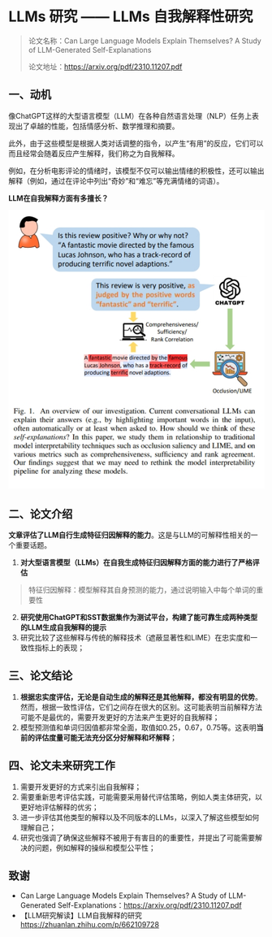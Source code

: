 # LLMs 研究 —— LLMs 自我解释性研究

> 论文名称：Can Large Language Models Explain Themselves? A Study of LLM-Generated Self-Explanations
>
> 论文地址：https://arxiv.org/pdf/2310.11207.pdf

## 一、动机

像ChatGPT这样的大型语言模型（LLM）在各种自然语言处理（NLP）任务上表现出了卓越的性能，包括情感分析、数学推理和摘要。

此外，由于这些模型是根据人类对话调整的指令，以产生“有用”的反应，它们可以而且经常会随着反应产生解释，我们称之为自我解释。

例如，在分析电影评论的情绪时，该模型不仅可以输出情绪的积极性，还可以输出解释（例如，通过在评论中列出“奇妙”和“难忘”等充满情绪的词语）。

**LLM在自我解释方面有多擅长？**

![](img/微信截图_20231027094429.png)

## 二、论文介绍

**文章评估了LLM自行生成特征归因解释的能力**。这是与LLM的可解释性相关的一个重要话题。

1. **对大型语言模型（LLMs）在自我生成特征归因解释方面的能力进行了严格评估**

> 特征归因解释：模型解释其自身预测的能力，通过说明输入中每个单词的重要性

2. **研究使用ChatGPT和SST数据集作为测试平台，构建了能可靠生成两种类型的LLM生成自我解释的提示**
3. 研究比较了这些解释与传统的解释技术（遮蔽显著性和LIME）在忠实度和一致性指标上的表现；

## 三、论文结论

1. **根据忠实度评估，无论是自动生成的解释还是其他解释，都没有明显的优势**。然而，根据一致性评估，它们之间存在很大的区别。这可能表明当前解释方法可能不是最优的，需要开发更好的方法来产生更好的自我解释；
2. 模型预测值和单词归因值都非常全面，取值如0.25，0.67，0.75等。这表明**当前的评估度量可能无法充分区分好解释和坏解释**；

## 四、论文未来研究工作

1. 需要开发更好的方式来引出自我解释；
2. 需要重新思考评估实践，可能需要采用替代评估策略，例如人类主体研究，以更好地评估解释的优劣；
3. 进一步评估其他类型的解释以及不同版本的LLMs，以深入了解这些模型如何理解自己；
4. 研究也强调了确保这些解释不被用于有害目的的重要性，并提出了可能需要解决的问题，例如解释的操纵和模型公平性；

## 致谢

- Can Large Language Models Explain Themselves? A Study of LLM-Generated Self-Explanations：https://arxiv.org/pdf/2310.11207.pdf
- 【LLM研究解读】LLM自我解释的研究  https://zhuanlan.zhihu.com/p/662109728






